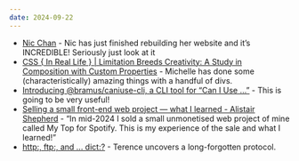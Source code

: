 ```yaml
---
date: 2024-09-22
---
```


* [Nic Chan](https://www.nicchan.me/) - Nic has just finished rebuilding her website and it’s INCREDIBLE! Seriously just look at it 
* [CSS { In Real Life } | Limitation Breeds Creativity: A Study in Composition with Custom Properties](https://css-irl.info/limitation-breeds-creativity/) - Michelle has done some (characteristically) amazing things with a handful of divs. 
* [Introducing @bramus/caniuse-cli, a CLI tool for “Can I Use …”](https://www.bram.us/2024/09/14/introducing-bramus-caniuse-cli-a-cli-tool-for-can-i-use/) - This is going to be very useful!
* [Selling a small front-end web project — what I learned - Alistair Shepherd](https://alistairshepherd.uk/writing/selling-web-project/) - “In mid-2024 I sold a small unmonetised web project of mine called My Top for Spotify. This is my experience of the sale and what I learned!”
* [http:, ftp:, and ... dict:?](https://shkspr.mobi/blog/2024/09/http-ftp-and-dict/) - Terence uncovers a long-forgotten protocol.
